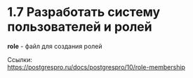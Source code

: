 # 1.7 Разработать систему пользователей и ролей
**role** - файл для создания ролей

Ссылки:  
https://postgrespro.ru/docs/postgrespro/10/role-membership
